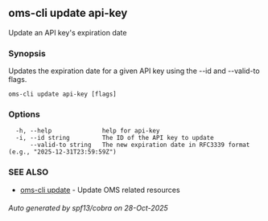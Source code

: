 ## oms-cli update api-key

Update an API key's expiration date

### Synopsis

Updates the expiration date for a given API key using the --id and --valid-to flags.

```
oms-cli update api-key [flags]
```

### Options

```
  -h, --help              help for api-key
  -i, --id string         The ID of the API key to update
      --valid-to string   The new expiration date in RFC3339 format (e.g., "2025-12-31T23:59:59Z")
```

### SEE ALSO

* [oms-cli update](oms-cli_update.md)	 - Update OMS related resources

###### Auto generated by spf13/cobra on 28-Oct-2025
